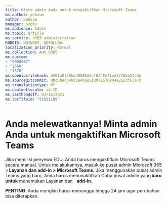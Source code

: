 ```yaml
---
title: Minta admin Anda untuk mengaktifkan Microsoft Teams
ms.author: pebaum
author: pebaum
manager: scotv
ms.audience: Admin
ms.topic: article
ms.service: o365-administration
ROBOTS: NOINDEX, NOFOLLOW
localization_priority: Normal
ms.collection: Adm_O365
ms.custom:
- "9000067"
- "2660"
- "1576"
ms.openlocfilehash: d401a0f29bdd808622cf8348ef1ae3770bb54c3a
ms.sourcegitcommit: 8bc60ec34bc1e40685e3976576e04a2623f63a7c
ms.translationtype: MT
ms.contentlocale: id-ID
ms.lasthandoff: 04/15/2021
ms.locfileid: "51821189"
---
```

# <a name="youre-missing-out-ask-your-admin-to-enable-microsoft-teams"></a>Anda melewatkannya! Minta admin Anda untuk mengaktifkan Microsoft Teams

Jika memiliki penyewa EDU, Anda harus mengaktifkan Microsoft Teams secara manual. Untuk melakukannya, masuk ke pusat admin Microsoft 365 > **Layanan dan add-in > Microsoft Teams.** Jika menggunakan pusat admin Teams yang baru, Anda harus menonaktifkan Coba pusat admin yang **baru untuk** menemukan Layanan dan    **add-in.** 

**PENTING**: Anda mungkin harus menunggu hingga 24 jam agar perubahan bisa diterapkan.